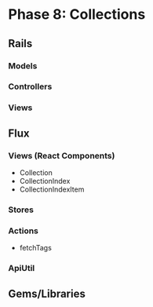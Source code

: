 # Phase 8: Collections

## Rails
### Models

### Controllers

### Views

## Flux
### Views (React Components)
* Collection
* CollectionIndex
* CollectionIndexItem

### Stores

### Actions
  - fetchTags

### ApiUtil

## Gems/Libraries
